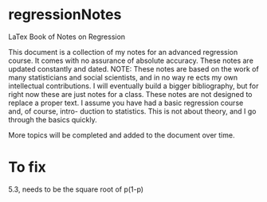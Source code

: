 # regressionNotes
LaTex Book of Notes on Regression

This document is a collection of my notes for an advanced regression course.
It comes with no assurance of absolute accuracy. These notes are updated
constantly and dated. NOTE: These notes are based on the work of many
statisticians and social scientists, and in no way re
ects my own intellectual
contributions.
I will eventually build a bigger bibliography, but for right now these are
just notes for a class. These notes are not designed to replace a proper text.
I assume you have had a basic regression course and, of course, intro-
duction to statistics. This is not about theory, and I go through the basics
quickly.

More topics will be completed and added to the document over time.

# To fix

5.3, needs to be the square root of p(1-p)
